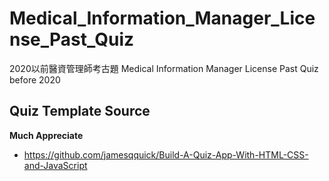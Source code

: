 # Medical_Information_Manager_License_Past_Quiz
 2020以前醫資管理師考古題 Medical Information Manager License Past Quiz before 2020

## Quiz Template Source
**Much Appreciate**
+ https://github.com/jamesqquick/Build-A-Quiz-App-With-HTML-CSS-and-JavaScript